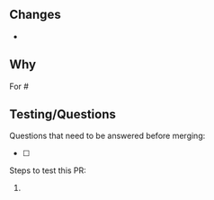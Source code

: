 ## Changes

<!-- what changed? -->

- 

## Why

<!-- why did it change? -->

For #

## Testing/Questions

Questions that need to be answered before merging:

- [ ] 

Steps to test this PR:

1. 
